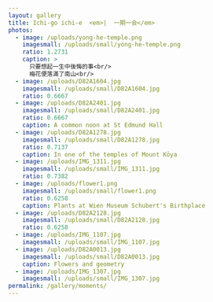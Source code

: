 ```yaml
---
layout: gallery
title: Ichi-go ichi-e  <em>|  一期一会</em>
photos:
  - image: /uploads/yong-he-temple.png
    imagesmall: /uploads/small/yong-he-temple.png
    ratio: 1.2731
    caption: >
      只要想起一生中後悔的事<br/>
      梅花便落滿了南山<br/>
  - image: /uploads/D82A1604.jpg
    imagesmall: /uploads/small/D82A1604.jpg
    ratio: 0.6667
  - image: /uploads/D82A2401.jpg
    imagesmall: /uploads/small/D82A2401.jpg
    ratio: 0.6667
    caption: A common noon at St Edmund Hall
  - image: /uploads/D82A1278.jpg
    imagesmall: /uploads/small/D82A1278.jpg
    ratio: 0.7137
    caption: In one of the temples of Mount Kōya
  - image: /uploads/IMG_1311.jpg
    imagesmall: /uploads/small/IMG_1311.jpg
    ratio: 0.7382
  - image: /uploads/flower1.png
    imagesmall: /uploads/small/flower1.png
    ratio: 0.6258
    caption: Plants at Wien Museum Schubert's Birthplace
  - image: /uploads/D82A2128.jpg
    imagesmall: /uploads/small/D82A2128.jpg
    ratio: 0.6258
  - image: /uploads/IMG_1107.jpg
    imagesmall: /uploads/small/IMG_1107.jpg
  - image: /uploads/D82A0013.jpg
    imagesmall: /uploads/small/D82A0013.jpg
    caption: Flowers and geometry
  - image: /uploads/IMG_1307.jpg
    imagesmall: /uploads/small/IMG_1307.jpg
permalink: /gallery/moments/
---
```

